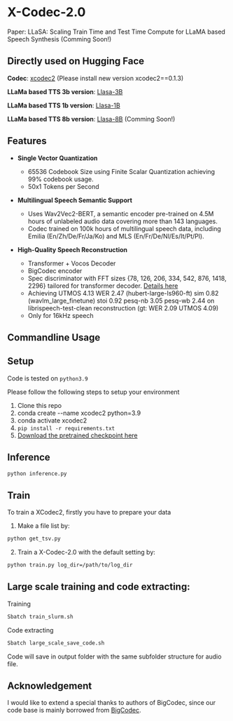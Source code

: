 # X-Codec-2.0
Paper: LLaSA: Scaling Train Time and Test Time Compute for LLaMA based Speech Synthesis (Comming Soon!)


## Directly used on Hugging Face

**Codec**: [xcodec2](https://huggingface.co/HKUST-Audio/xcodec2) (Please install new version xcodec2==0.1.3)
 
**LLaMa based TTS 3b version**: [Llasa-3B](https://huggingface.co/HKUST-Audio/Llasa-3B)

**LLaMa based TTS 1b version**: [Llasa-1B](https://huggingface.co/HKUST-Audio/Llasa-1B)

**LLaMa based TTS 8b version**: [Llasa-8B](https://huggingface.co/HKUST-Audio/Llasa-8B) (Comming Soon!)


## Features

- **Single Vector Quantization**
  - 65536 Codebook Size using Finite Scalar Quantization achieving 99% codebook usage.
  - 50x1 Tokens per Second

- **Multilingual Speech Semantic Support**
  - Uses Wav2Vec2-BERT, a semantic encoder pre-trained on 4.5M hours of unlabeled audio data covering more than 143 languages.
  - Codec trained on 100k hours of multilingual speech data, including Emilia (En/Zh/De/Fr/Ja/Ko) and MLS (En/Fr/De/Nl/Es/It/Pt/Pl).

- **High-Quality Speech Reconstruction**
  - Transformer + Vocos Decoder
  - BigCodec encoder
  - Spec discriminator with FFT sizes {78, 126, 206, 334, 542, 876, 1418, 2296} tailored for transformer decoder. [Details here](https://openreview.net/pdf?id=4YpMrGfldX)
  - Achieving UTMOS 4.13 WER 2.47 (hubert-large-ls960-ft)  sim 0.82 (wavlm_large_finetune) stoi 0.92  pesq-nb 3.05  pesq-wb 2.44 on librispeech-test-clean reconstruction (gt: WER 2.09 UTMOS 4.09)
  - Only for 16kHz speech


##  Commandline Usage
## Setup
Code is tested on `python3.9`

Please follow the following steps to setup your environment
1. Clone this repo
2. conda create --name xcodec2 python=3.9 
3. conda activate xcodec2  
2. `pip install -r requirements.txt`
3. [Download the pretrained checkpoint here](https://huggingface.co/HKUST-Audio/xcodec2/blob/main/ckpt/epoch%3D4-step%3D1400000.ckpt)


## Inference
```bash
python inference.py  
```
 
## Train
To train a XCodec2, firstly you have to prepare your data 

1. Make a file list by:
```bash
python get_tsv.py
```

2. Train a X-Codec-2.0 with the default setting by:

```bash
python train.py log_dir=/path/to/log_dir
```

## Large scale training and code extracting:

Training
```bash
Sbatch train_slurm.sh
```

Code extracting
```bash
Sbatch large_scale_save_code.sh
```

Code will save in output folder with the same subfolder structure for audio file.


 
## Acknowledgement
I would like to extend a special thanks to authors of BigCodec, since our code base is mainly borrowed from  [BigCodec](https://github.com/Aria-K-Alethia/BigCodec).
